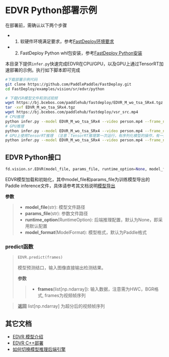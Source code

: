 # EDVR Python部署示例

在部署前，需确认以下两个步骤

- 1. 软硬件环境满足要求，参考[FastDeploy环境要求](../../../../../docs/cn/build_and_install/download_prebuilt_libraries.md)  
- 2. FastDeploy Python whl包安装，参考[FastDeploy Python安装](../../../../../docs/cn/build_and_install/download_prebuilt_libraries.md)

本目录下提供`infer.py`快速完成EDVR在CPU/GPU，以及GPU上通过TensorRT加速部署的示例。执行如下脚本即可完成

```bash
#下载部署示例代码
git clone https://github.com/PaddlePaddle/FastDeploy.git
cd FastDeploy/examples/vision/sr/edvr/python

# 下载VSR模型文件和测试视频
wget https://bj.bcebos.com/paddlehub/fastdeploy/EDVR_M_wo_tsa_SRx4.tgz
tar -xvf EDVR_M_wo_tsa_SRx4.tgz
wget https://bj.bcebos.com/paddlehub/fastdeploy/vsr_src.mp4
# CPU推理
python infer.py --model EDVR_M_wo_tsa_SRx4 --video person.mp4 --frame_num 2 --device cpu
# GPU推理
python infer.py --model EDVR_M_wo_tsa_SRx4 --video person.mp4 --frame_num 2 --device gpu
# GPU上使用TensorRT推理 （注意：TensorRT推理第一次运行，有序列化模型的操作，有一定耗时，需要耐心等待）
python infer.py --model EDVR_M_wo_tsa_SRx4 --video person.mp4 --frame_num 2 --device gpu --use_trt True
```

## EDVR Python接口

```python
fd.vision.sr.EDVR(model_file, params_file, runtime_option=None, model_format=ModelFormat.PADDLE)
```

EDVR模型加载和初始化，其中model_file和params_file为训练模型导出的Paddle inference文件，具体请参考其文档说明[模型导出](https://github.com/PaddlePaddle/PaddleGAN/blob/develop/docs/zh_CN/tutorials/video_super_resolution.md)

**参数**

> * **model_file**(str): 模型文件路径
> * **params_file**(str): 参数文件路径
> * **runtime_option**(RuntimeOption): 后端推理配置，默认为None，即采用默认配置
> * **model_format**(ModelFormat): 模型格式，默认为Paddle格式

### predict函数

> ```python
> EDVR.predict(frames)
> ```
>
> 模型预测结口，输入图像直接输出检测结果。
>
> **参数**
>
> > * **frames**(list[np.ndarray]): 输入数据，注意需为HWC，BGR格式, frames为视频帧序列

> **返回** list[np.ndarray] 为超分后的视频帧序列


## 其它文档

- [EDVR 模型介绍](..)
- [EDVR C++部署](../cpp)
- [如何切换模型推理后端引擎](../../../../../docs/cn/faq/how_to_change_backend.md)
